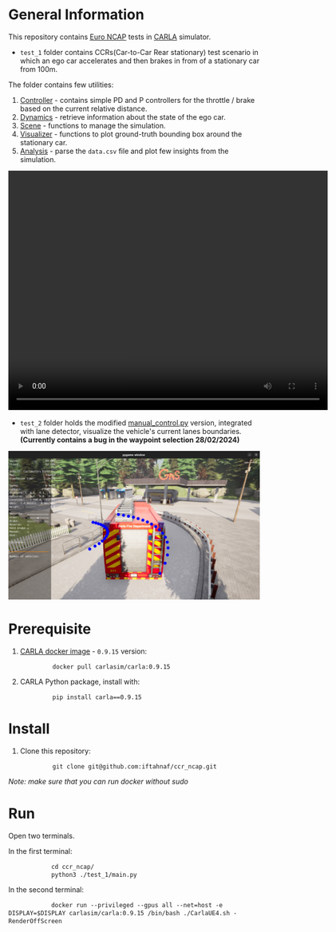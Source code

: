 # General Information

This repository contains [Euro NCAP](https://www.euroncap.com/en/about-euro-ncap/) tests in [CARLA](https://carla.org//) simulator.

* `test_1` folder contains CCRs(Car-to-Car Rear stationary) test scenario in which an ego car accelerates and then brakes in from of a stationary car from 100m.

The folder contains few utilities:

1. [Controller](./test_1/controller.py) - contains simple PD and P controllers for the throttle / brake based on the current relative distance.
2. [Dynamics](./test_1/dynamics.py) - retrieve information about the state of the ego car.
3. [Scene](./test_1/scene.py) - functions to manage the simulation.
4. [Visualizer](./test_1/visualizer.py) - functions to plot ground-truth bounding box around the stationary car.
5. [Analysis](./test_1/analysis.py) - parse the `data.csv` file and plot few insights from the simulation.

<video width="640" height="480" controls>
  <source src="./test_1/test_1.mp4">
</video>

* `test_2` folder holds the modified [manual_control.py](https://github.com/carla-simulator/carla/blob/master/PythonAPI/examples/manual_control.py) version, integrated with lane detector, visualize the vehicle's current lanes boundaries. **(Currently contains a bug in the waypoint selection 28/02/2024)**

![](./test_2/test_2.png)

# Prerequisite

1. [CARLA docker image](https://carla.readthedocs.io/en/latest/build_docker/) - `0.9.15` version:

                docker pull carlasim/carla:0.9.15


2. CARLA Python package, install with:

                pip install carla==0.9.15

# Install

1. Clone this repository:

                git clone git@github.com:iftahnaf/ccr_ncap.git            

*Note: make sure that you can run docker without sudo*


# Run
Open two terminals.

In the first terminal:
  
                cd ccr_ncap/
                python3 ./test_1/main.py

In the second terminal:

                docker run --privileged --gpus all --net=host -e DISPLAY=$DISPLAY carlasim/carla:0.9.15 /bin/bash ./CarlaUE4.sh -RenderOffScreen

